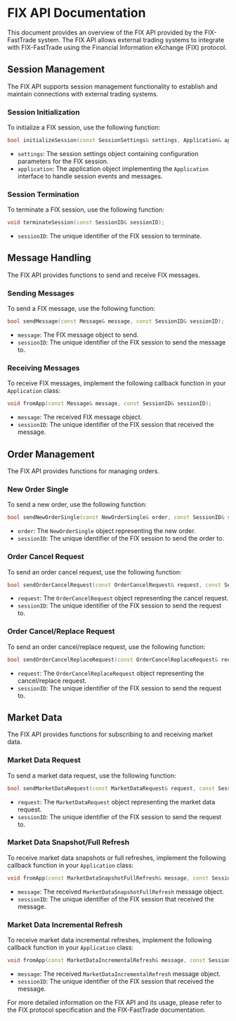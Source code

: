 # FIX API Documentation

This document provides an overview of the FIX API provided by the FIX-FastTrade system. The FIX API allows external trading systems to integrate with FIX-FastTrade using the Financial Information eXchange (FIX) protocol.

## Session Management

The FIX API supports session management functionality to establish and maintain connections with external trading systems.

### Session Initialization

To initialize a FIX session, use the following function:

```cpp
bool initializeSession(const SessionSettings& settings, Application& application);
```

- `settings`: The session settings object containing configuration parameters for the FIX session.
- `application`: The application object implementing the `Application` interface to handle session events and messages.

### Session Termination

To terminate a FIX session, use the following function:

```cpp
void terminateSession(const SessionID& sessionID);
```

- `sessionID`: The unique identifier of the FIX session to terminate.

## Message Handling

The FIX API provides functions to send and receive FIX messages.

### Sending Messages

To send a FIX message, use the following function:

```cpp
bool sendMessage(const Message& message, const SessionID& sessionID);
```

- `message`: The FIX message object to send.
- `sessionID`: The unique identifier of the FIX session to send the message to.

### Receiving Messages

To receive FIX messages, implement the following callback function in your `Application` class:

```cpp
void fromApp(const Message& message, const SessionID& sessionID);
```

- `message`: The received FIX message object.
- `sessionID`: The unique identifier of the FIX session that received the message.

## Order Management

The FIX API provides functions for managing orders.

### New Order Single

To send a new order, use the following function:

```cpp
bool sendNewOrderSingle(const NewOrderSingle& order, const SessionID& sessionID);
```

- `order`: The `NewOrderSingle` object representing the new order.
- `sessionID`: The unique identifier of the FIX session to send the order to.

### Order Cancel Request

To send an order cancel request, use the following function:

```cpp
bool sendOrderCancelRequest(const OrderCancelRequest& request, const SessionID& sessionID);
```

- `request`: The `OrderCancelRequest` object representing the cancel request.
- `sessionID`: The unique identifier of the FIX session to send the request to.

### Order Cancel/Replace Request

To send an order cancel/replace request, use the following function:

```cpp
bool sendOrderCancelReplaceRequest(const OrderCancelReplaceRequest& request, const SessionID& sessionID);
```

- `request`: The `OrderCancelReplaceRequest` object representing the cancel/replace request.
- `sessionID`: The unique identifier of the FIX session to send the request to.

## Market Data

The FIX API provides functions for subscribing to and receiving market data.

### Market Data Request

To send a market data request, use the following function:

```cpp
bool sendMarketDataRequest(const MarketDataRequest& request, const SessionID& sessionID);
```

- `request`: The `MarketDataRequest` object representing the market data request.
- `sessionID`: The unique identifier of the FIX session to send the request to.

### Market Data Snapshot/Full Refresh

To receive market data snapshots or full refreshes, implement the following callback function in your `Application` class:

```cpp
void fromApp(const MarketDataSnapshotFullRefresh& message, const SessionID& sessionID);
```

- `message`: The received `MarketDataSnapshotFullRefresh` message object.
- `sessionID`: The unique identifier of the FIX session that received the message.

### Market Data Incremental Refresh

To receive market data incremental refreshes, implement the following callback function in your `Application` class:

```cpp
void fromApp(const MarketDataIncrementalRefresh& message, const SessionID& sessionID);
```

- `message`: The received `MarketDataIncrementalRefresh` message object.
- `sessionID`: The unique identifier of the FIX session that received the message.

For more detailed information on the FIX API and its usage, please refer to the FIX protocol specification and the FIX-FastTrade documentation.